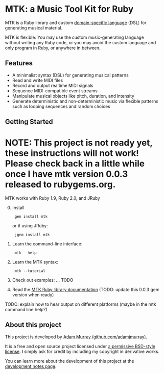 MTK: a Music Tool Kit for Ruby
===

MTK is a Ruby library and custom [domain-specific language](https://en.wikipedia.org/wiki/Domain-specific_language) (DSL) for generating musical material.

MTK is flexible: You may use the custom music-generating language without writing any Ruby code, or you may avoid the custom language
 and only program in Ruby, or anywhere in between.


Features
--------
* A minimalist syntax (DSL) for generating musical patterns
* Read and write MIDI files
* Record and output realtime MIDI signals
* Sequence MIDI-compatible event streams
* Manipulate musical objects like pitch, duration, and intensity
* Generate deterministic and non-deterministic music via flexible patterns such as looping sequences and random choices

Getting Started
---------------

# NOTE: This project is not ready yet, these instructions will not work! Please check back in a little while once I have mtk version 0.0.3 released to rubygems.org.

MTK works with Ruby 1.9, Ruby 2.0, and JRuby

0. Install

        gem install mtk

    or if using JRuby:

        jgem install mtk

0. Learn the command-line interface:

        mtk --help

0. Learn the MTK syntax:

        mtk --tutorial

0. Check out examples: ... TODO

0. Read the [MTK Ruby library documentation](http://rubydoc.info/github/adamjmurray/mtk/master/frames) (TODO: update this 0.0.3 gem version when ready)

TODO: explain how to hear output on different platforms (maybe in the mtk command line help?)


About this project
------------------
This project is developed by [Adam Murray (github.com/adamjmurray)](http://github.com/adamjmurray).

It is a free and open source project licensed under [a permissive BSD-style license](https://github.com/adamjmurray/mtk/blob/master/LICENSE.txt).
I simply ask for credit by including my copyright in derivative works.

You can learn more about the development of this project at the [development notes page](https://github.com/adamjmurray/mtk/blob/master/DEVELOPMENT_NOTES.md).